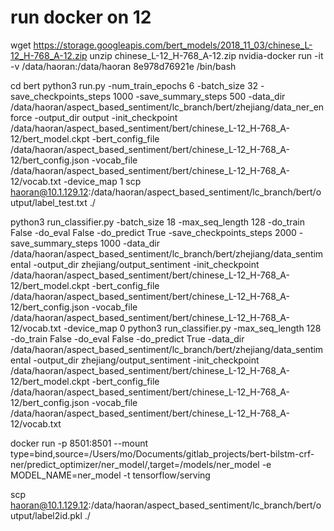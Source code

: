 
# run docker on 12
wget https://storage.googleapis.com/bert_models/2018_11_03/chinese_L-12_H-768_A-12.zip
unzip chinese_L-12_H-768_A-12.zip
nvidia-docker run -it -v /data/haoran:/data/haoran 8e978d76921e /bin/bash

cd bert
python3 run.py -num_train_epochs 6 -batch_size 32 -save_checkpoints_steps 1000 -save_summary_steps 500 -data_dir /data/haoran/aspect_based_sentiment/lc_branch/bert/zhejiang/data_ner_enforce -output_dir output -init_checkpoint /data/haoran/aspect_based_sentiment/bert/chinese_L-12_H-768_A-12/bert_model.ckpt -bert_config_file /data/haoran/aspect_based_sentiment/bert/chinese_L-12_H-768_A-12/bert_config.json -vocab_file /data/haoran/aspect_based_sentiment/bert/chinese_L-12_H-768_A-12/vocab.txt -device_map 1
scp haoran@10.1.129.12:/data/haoran/aspect_based_sentiment/lc_branch/bert/output/label_test.txt ./






python3 run_classifier.py -batch_size 18 -max_seq_length 128 -do_train False -do_eval False -do_predict True -save_checkpoints_steps 2000 -save_summary_steps 1000 -data_dir /data/haoran/aspect_based_sentiment/lc_branch/bert/zhejiang/data_sentimental -output_dir zhejiang/output_sentiment -init_checkpoint /data/haoran/aspect_based_sentiment/bert/chinese_L-12_H-768_A-12/bert_model.ckpt -bert_config_file /data/haoran/aspect_based_sentiment/bert/chinese_L-12_H-768_A-12/bert_config.json -vocab_file /data/haoran/aspect_based_sentiment/bert/chinese_L-12_H-768_A-12/vocab.txt -device_map 0
python3 run_classifier.py -max_seq_length 128 -do_train False -do_eval False -do_predict True -data_dir /data/haoran/aspect_based_sentiment/lc_branch/bert/zhejiang/data_sentimental -output_dir zhejiang/output_sentiment -init_checkpoint /data/haoran/aspect_based_sentiment/bert/chinese_L-12_H-768_A-12/bert_model.ckpt -bert_config_file /data/haoran/aspect_based_sentiment/bert/chinese_L-12_H-768_A-12/bert_config.json -vocab_file /data/haoran/aspect_based_sentiment/bert/chinese_L-12_H-768_A-12/vocab.txt

docker run -p 8501:8501 --mount type=bind,source=/Users/mo/Documents/gitlab_projects/bert-bilstm-crf-ner/predict_optimizer/ner_model/,target=/models/ner_model -e MODEL_NAME=ner_model -t tensorflow/serving


scp haoran@10.1.129.12:/data/haoran/aspect_based_sentiment/lc_branch/bert/output/label2id.pkl ./
